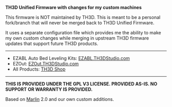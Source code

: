 **TH3D Unified Firmware with changes for my custom machines**

This firmware is NOT maintained by TH3D. This is meant to be a personal fork/branch that will never be merged back to TH3D Unified Firmware.

It uses a separate configuration file which provides me the ability to make my own custom changes while merging in upstream TH3D firmware updates that support future TH3D products.

---

- EZABL Auto Bed Leveling Kits: [EZABL.TH3DStudio.com](http://ezabl.th3dstudio.com)
- EZOut: [EZOut.TH3DStudio.com](http://EZOut.TH3DStudio.com)
- All Products: [TH3D Shop](https://www.th3dstudio.com/shop/)

---

**THIS IS PROVIDED UNDER THE GPL V3 LICENSE.
PROVIDED AS-IS. NO SUPPORT OR WARRANTY IS PROVIDED.**

Based on [Marlin](http://marlinfw.org) 2.0 and our own custom additions.
